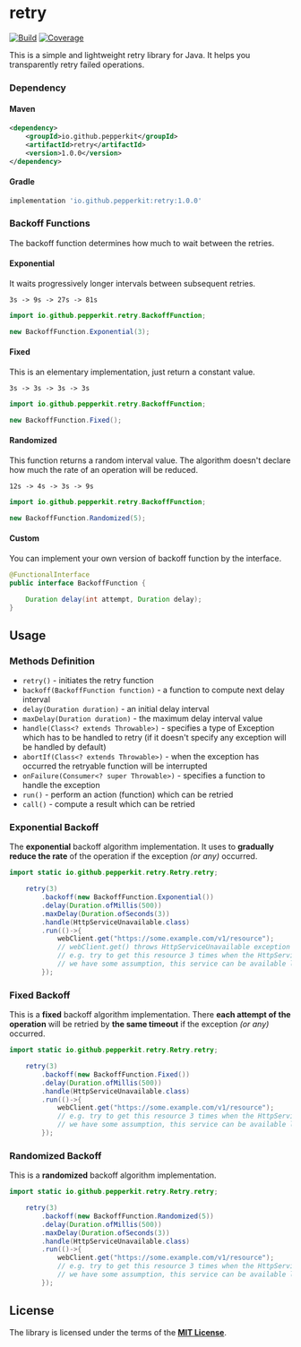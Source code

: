 # retry

[![Build](https://github.com/pepperkit/retry/actions/workflows/gradle.yml/badge.svg)](https://github.com/pepperkit/retry/actions/workflows/gradle.yml)
[![Coverage](https://sonarcloud.io/api/project_badges/measure?project=aukhatov_retry&metric=coverage)](https://sonarcloud.io/dashboard?id=aukhatov_retry)

This is a simple and lightweight retry library for Java. It helps you transparently retry failed operations.

### Dependency

#### Maven
```xml
<dependency>
    <groupId>io.github.pepperkit</groupId>
    <artifactId>retry</artifactId>
    <version>1.0.0</version>
</dependency>
```

#### Gradle

```groovy
implementation 'io.github.pepperkit:retry:1.0.0'
```

### Backoff Functions
The backoff function determines how much to wait between the retries.

#### Exponential
It waits progressively longer intervals between subsequent retries.
```text
3s -> 9s -> 27s -> 81s
```
```java
import io.github.pepperkit.retry.BackoffFunction;

new BackoffFunction.Exponential(3);
```

#### Fixed
This is an elementary implementation, just return a constant value.
```text
3s -> 3s -> 3s -> 3s
```
```java
import io.github.pepperkit.retry.BackoffFunction;

new BackoffFunction.Fixed();
```

#### Randomized
This function returns a random interval value. The algorithm doesn't declare how much the rate of an operation will be reduced. 
```text
12s -> 4s -> 3s -> 9s
```
```java
import io.github.pepperkit.retry.BackoffFunction;

new BackoffFunction.Randomized(5);
```

#### Custom
You can implement your own version of backoff function by the interface.
```java
@FunctionalInterface
public interface BackoffFunction {

    Duration delay(int attempt, Duration delay);
}
```

## Usage

### Methods Definition

- `retry()` - initiates the retry function
- `backoff(BackoffFunction function)` - a function to compute next delay interval
- `delay(Duration duration)` - an initial delay interval
- `maxDelay(Duration duration)` - the maximum delay interval value
- `handle(Class<? extends Throwable>)` - specifies a type of Exception which has to be handled to retry (if it doesn't specify any exception will be handled by default)
- `abortIf(Class<? extends Throwable>)` - when the exception has occurred the retryable function will be interrupted
- `onFailure(Consumer<? super Throwable>)` - specifies a function to handle the exception
- `run()` - perform an action (function) which can be retried
- `call()` - compute a result which can be retried

### Exponential Backoff

The **exponential** backoff algorithm implementation.
It uses to **gradually reduce the rate** of the operation if the exception _(or any)_ occurred.

```java
import static io.github.pepperkit.retry.Retry.retry;

    retry(3)
        .backoff(new BackoffFunction.Exponential())
        .delay(Duration.ofMillis(500))
        .maxDelay(Duration.ofSeconds(3))
        .handle(HttpServiceUnavailable.class)
        .run(()->{
            webClient.get("https://some.example.com/v1/resource");
            // webClient.get() throws HttpServiceUnavailable exception
            // e.g. try to get this resource 3 times when the HttpServiceUnavailable exception has occurred
            // we have some assumption, this service can be available later...
        });
```

### Fixed Backoff

This is a **fixed** backoff algorithm implementation.
There **each attempt of the operation** will be retried by **the same timeout** if the exception _(or any)_ occurred.

```java
import static io.github.pepperkit.retry.Retry.retry;

    retry(3)
        .backoff(new BackoffFunction.Fixed())
        .delay(Duration.ofMillis(500))
        .handle(HttpServiceUnavailable.class)
        .run(()->{
            webClient.get("https://some.example.com/v1/resource");
            // e.g. try to get this resource 3 times when the HttpServiceUnavailable exception has occurred
            // we have some assumption, this service can be available later...
        });
```

### Randomized Backoff

This is a **randomized** backoff algorithm implementation.

```java
import static io.github.pepperkit.retry.Retry.retry;

    retry(3)
        .backoff(new BackoffFunction.Randomized(5))
        .delay(Duration.ofMillis(500))
        .maxDelay(Duration.ofSeconds(3))
        .handle(HttpServiceUnavailable.class)
        .run(()->{
            webClient.get("https://some.example.com/v1/resource");
            // e.g. try to get this resource 3 times when the HttpServiceUnavailable exception has occurred
            // we have some assumption, this service can be available later...
        });
```


## License

The library is licensed  under the terms of the **[MIT License](https://github.com/pepperkit/retry/blob/master/LICENSE)**.
